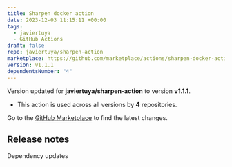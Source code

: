 ```yaml
---
title: Sharpen docker action
date: 2023-12-03 11:15:11 +00:00
tags:
  - javiertuya
  - GitHub Actions
draft: false
repo: javiertuya/sharpen-action
marketplace: https://github.com/marketplace/actions/sharpen-docker-action
version: v1.1.1
dependentsNumber: "4"
---
```



Version updated for **javiertuya/sharpen-action** to version **v1.1.1**.
- This action is used across all versions by **4** repositories.

Go to the [GitHub Marketplace](https://github.com/marketplace/actions/sharpen-docker-action) to find the latest changes.

## Release notes

Dependency updates
